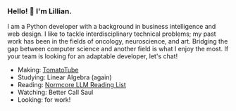 ### Hello! 👋 I'm Lillian.

I am a Python developer with a background in business intelligence and web design. I like to tackle interdisciplinary technical problems; my past work has been in the fields of oncology, neuroscience, and art. Bridging the gap between computer science and another field is what I enjoy the most. If your team is looking for an adaptable developer, let's chat!

- Making: [TomatoTube](https://github.com/wliandev/TomatoTube)
- Studying: Linear Algebra (again)
- Reading: [Normcore LLM Reading List](https://gist.github.com/veekaybee/be375ab33085102f9027853128dc5f0e)
- Watching: Better Call Saul
- Looking: for work!
